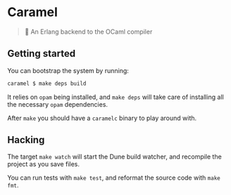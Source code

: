 # Caramel
> :candy: An Erlang backend to the OCaml compiler

## Getting started

You can bootstrap the system by running:

```sh
caramel $ make deps build
```

It relies on `opam` being installed, and `make deps` will take care of
installing all the necessary `opam` dependencies.

After `make` you should have a `caramelc` binary to play around with. 

## Hacking

The target `make watch` will start the Dune build watcher, and recompile the
project as you save files.

You can run tests with `make test`, and reformat the source code with `make
fmt`.
